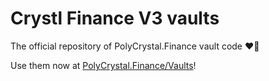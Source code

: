 # Crystl Finance V3 vaults
The official repository of PolyCrystal.Finance vault code ❤️🔮

Use them now at [PolyCrystal.Finance/Vaults](https://polycrystal.finance/vaults)!
